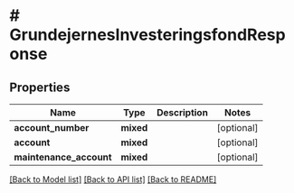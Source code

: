 # # GrundejernesInvesteringsfondResponse

## Properties

Name | Type | Description | Notes
------------ | ------------- | ------------- | -------------
**account_number** | **mixed** |  | [optional]
**account** | **mixed** |  | [optional]
**maintenance_account** | **mixed** |  | [optional]

[[Back to Model list]](../../README.md#models) [[Back to API list]](../../README.md#endpoints) [[Back to README]](../../README.md)
